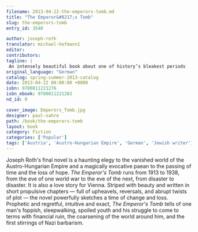 ```yaml
---
filename: 2013-04-22-the-emperors-tomb.md
title: "The Emperor&#8217;s Tomb"
slug: the-emperors-tomb
entry_id: 3540

author: joseph-roth
translator: michael-hofmann1
editor: 
contributors: 
tagline: |
 An intensely beautiful book about one of history’s bleakest periods
original_language: "German"
catalog: spring-summer-2013-catalog
date: 2013-04-22 00:00:00 +0000 
isbn: 9780811221276
isbn_ebook: 9780811221283
nd_id: 0

cover_image: Emperors_Tomb.jpg
designer: paul-sahre
path: /book/the-emperors-tomb
layout: book
category: Fiction
categories: ['Popular']
tags: ['Austria', 'Austro-Hungarian Empire', 'German', 'Jewish writer']
---
```

Joseph Roth's final novel is a haunting elegy to the vanished world of the Austro-Hungarian Empire and a magically evocative paean to the passing of time and the loss of hope. *The Emperor's Tomb* runs from 1913 to 1938, from the eve of one world war to the eve of the next, from disaster to disaster. It is also a love story for Vienna. Striped with beauty and written in short propulsive chapters — full of upheavels, reversals, and abrupt twists of plot — the novel powerfully sketches a time of change and loss. Prophetic and regretful, intuitive and exact, *The Emperor's Tomb* tells of one man's foppish, sleepwalking, spoiled youth and his struggle to come to terms with financial ruin, the coarsening of the world around him, and the first stirrings of Nazi barbarism. 





